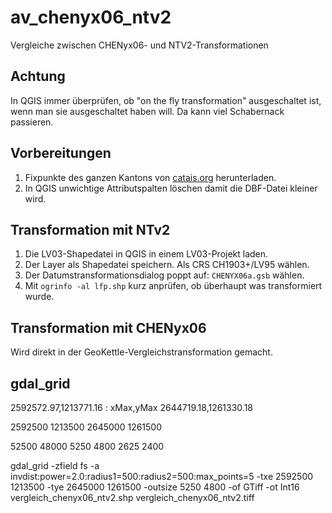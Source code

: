 av_chenyx06_ntv2
================

Vergleiche zwischen CHENyx06- und NTV2-Transformationen

Achtung
-------
In QGIS immer überprüfen, ob "on the fly transformation" ausgeschaltet ist, wenn man sie ausgeschaltet haben will. Da kann viel Schabernack passieren.


Vorbereitungen
--------------
1. Fixpunkte des ganzen Kantons von [catais.org](http://www.catais.org/geodaten/ch/so/kva/av/mopublic/shp/lv03/d/) herunterladen.
2. In QGIS unwichtige Attributspalten löschen damit die DBF-Datei kleiner wird.

Transformation mit NTv2
-----------------------
1. Die LV03-Shapedatei in QGIS in einem LV03-Projekt laden.
2. Der Layer als Shapedatei speichern. Als CRS CH1903+/LV95 wählen. 
3. Der Datumstransformationsdialog poppt auf: `CHENYX06a.gsb` wählen.
4. Mit `ogrinfo -al lfp.shp` kurz anprüfen, ob überhaupt was transformiert wurde.

Transformation mit CHENyx06
---------------------------
Wird direkt in der GeoKettle-Vergleichstransformation gemacht.


gdal_grid
---------

2592572.97,1213771.16 : xMax,yMax 2644719.18,1261330.18

2592500 1213500 2645000 1261500

52500 48000
5250 4800
2625 2400


gdal_grid -zfield fs -a invdist:power=2.0:radius1=500:radius2=500:max_points=5 -txe 2592500 1213500 -tye 2645000 1261500 -outsize 5250 4800 -of GTiff -ot Int16 vergleich_chenyx06_ntv2.shp vergleich_chenyx06_ntv2.tiff

```

```


```


```
